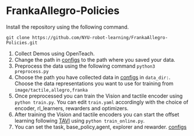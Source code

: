 # FrankaAllegro-Policies



Install the repository using the following command.

`git clone https://github.com/NYU-robot-learning/FrankaAllegro-Policies.git`

1. Collect Demos using OpenTeach.
2. Change the path in [configs](/franka_allegro/configs/preprocess.yaml) to the path where you saved your data.
3. Preprocess the data using the following command
`python3 preprocess.py`
4. Choose the path you have collected data in [configs](/franka_allegro/configs/train.yaml) in `data_dir:`. Choose the data representations you want to use for training from `image/tactile,allegro,franka`
5. Once preprocessed you can train the Vision and tactile encoder using 
`python train.py`. You can edit `train.yaml` accordingly with the choice of encoder, rl_learners, rewarders and optimizers.
6. After training the Vision and tactile encoders you can start the offset learning following [TAVI](https://arxiv.org/abs/2309.12300) using 
`python train_online.py`.
7. You can set the task, base_policy,agent, explorer and rewarder. [configs](/franka_allegro/configs/train_online.yaml)